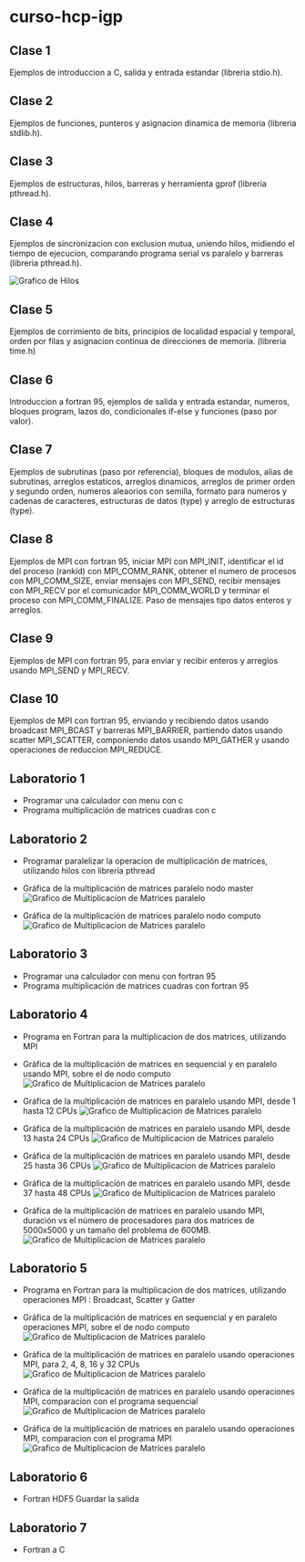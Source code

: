 # curso-hcp-igp

## Clase 1

Ejemplos de introduccion a C, salida y entrada estandar (libreria stdio.h).

## Clase 2

Ejemplos de funciones, punteros y asignacion dinamica de memoria (libreria stdlib.h).

## Clase 3

Ejemplos de estructuras, hilos, barreras y herramienta gprof (libreria pthread.h).

## Clase 4

Ejemplos de sincronizacion con exclusion mutua, uniendo hilos, midiendo el tiempo de ejecucion, comparando programa serial vs paralelo y barreras (libreria pthread.h).

![Grafico de Hilos](clase04/time_vs_threads.png "Tiempo en segundo vs numero de hilos")

## Clase 5

Ejemplos de corrimiento de bits, principios de localidad espacial y temporal, orden por filas y asignacion continua de direcciones de memoria. (libreria time.h)


## Clase 6

Introduccion a fortran 95, ejemplos de salida y entrada estandar, numeros, bloques program, lazos do, condicionales if-else y funciones (paso por valor).

## Clase 7

Ejemplos de subrutinas (paso por referencia), bloques de modulos, alias de subrutinas, arreglos estaticos, arreglos dinamicos, arreglos de primer orden y segundo orden, numeros aleaorios con semilla, formato para numeros y cadenas de caracteres, estructuras de datos (type) y arreglo de estructuras (type).

## Clase 8

Ejemplos de MPI con fortran 95, iniciar MPI con MPI_INIT, identificar el id del proceso (rankid) con MPI_COMM_RANK, obtener el numero de procesos con MPI_COMM_SIZE, enviar mensajes con MPI_SEND, recibir mensajes con MPI_RECV por el comunicador MPI_COMM_WORLD y terminar el proceso con MPI_COMM_FINALIZE. Paso de mensajes tipo datos enteros y arreglos.

## Clase 9

Ejemplos de MPI con fortran 95, para enviar y recibir enteros y arreglos usando MPI_SEND y MPI_RECV.

## Clase 10

Ejemplos de MPI con fortran 95, enviando y recibiendo datos usando broadcast MPI_BCAST y barreras MPI_BARRIER, partiendo datos usando scatter MPI_SCATTER, componiendo datos usando MPI_GATHER y usando operaciones de reduccion MPI_REDUCE.

## Laboratorio 1

* Programar una calculador con menu con c
* Programa multiplicación de matrices cuadras con c

## Laboratorio 2

* Programar paralelizar la operacion de multiplicación de matrices, utilizando hilos con librería pthread

* Gráfica de la multiplicación de matrices paralelo nodo master
![Grafico de Multiplicacion de Matrices paralelo](laboratorio2/medida_master.png "Gráfica de la multiplicación de matrices paralelo nodo master")

* Gráfica de la multiplicación de matrices paralelo nodo computo
![Grafico de Multiplicacion de Matrices paralelo](laboratorio2/medida_computo.png "Gráfica de la multiplicación de matrices paralelo nodo computo")

## Laboratorio 3

* Programar una calculador con menu con fortran 95
* Programa multiplicación de matrices cuadras con fortran 95

## Laboratorio 4

* Programa en Fortran para la multiplicacion de dos matrices, utilizando MPI

* Gráfica de la multiplicación de matrices en sequencial y en paralelo usando MPI, sobre el de nodo computo
![Grafico de Multiplicacion de Matrices paralelo](laboratorio4/Programa_sequencial_y_paralelo_np%3D1.png "Gráfica de la multiplicación de matrices en sequencial y paralelo usando MPI")

* Gráfica de la multiplicación de matrices en paralelo usando MPI, desde 1 hasta 12 CPUs
![Grafico de Multiplicacion de Matrices paralelo](laboratorio4/Programa_paralelo_de_np%3D1_hasta_np%3D12.png "Gráfica de la multiplicación de matrices paralelo usando MPI desde 1 hasta 12 CPUs")

* Gráfica de la multiplicación de matrices en paralelo usando MPI, desde 13 hasta 24 CPUs
![Grafico de Multiplicacion de Matrices paralelo](laboratorio4/Programa_paralelo_de_np%3D13_hasta_np%3D24.png "Gráfica de la multiplicación de matrices paralelo usando MPI desde 13 hasta 24 CPUs")

* Gráfica de la multiplicación de matrices en paralelo usando MPI, desde 25 hasta 36 CPUs
![Grafico de Multiplicacion de Matrices paralelo](laboratorio4/Programa_paralelo_de_np%3D25_hasta_np%3D36.png "Gráfica de la multiplicación de matrices paralelo usando MPI desde 25 hasta 36 CPUs")

* Gráfica de la multiplicación de matrices en paralelo usando MPI, desde 37 hasta 48 CPUs
![Grafico de Multiplicacion de Matrices paralelo](laboratorio4/Programa_paralelo_de_np%3D37_hasta_np%3D48.png "Gráfica de la multiplicación de matrices paralelo usando MPI desde 37 hasta 48 CPUs")

* Gráfica de la multiplicación de matrices en paralelo usando MPI, duración vs el número de procesadores para dos matrices de 5000x5000 y un tamaño del problema de 600MB.
![Grafico de Multiplicacion de Matrices paralelo](laboratorio4/Duracion_vs_Numero_de_procesadores_NB%3D600MB.png "Gráfica duración vs número de procesadores para una tamaño del problema de 600MB")



## Laboratorio 5

* Programa en Fortran para la multiplicacion de dos matrices, utilizando operaciones MPI : Broadcast, Scatter y Gatter

* Gráfica de la multiplicación de matrices en sequencial y en paralelo operaciones MPI, sobre el de nodo computo
![Grafico de Multiplicacion de Matrices paralelo](laboratorio5/mpi_oper01.png "Gráfica de la multiplicación de matrices en sequencial y paralelo usando operaciones MPI")

* Gráfica de la multiplicación de matrices en paralelo usando operaciones MPI, para 2, 4, 8, 16 y 32 CPUs
![Grafico de Multiplicacion de Matrices paralelo](laboratorio5/mpi_oper02.png "Gráfica de la multiplicación de matrices paralelo utilizando operaciones MPI, para 2, 4, 8, 16 y 32 CPUs")

* Gráfica de la multiplicación de matrices en paralelo usando operaciones MPI, comparacion con el programa sequencial
![Grafico de Multiplicacion de Matrices paralelo](laboratorio5/mpi_oper03.png "Gráfica de la multiplicación de matrices paralelo usando operaciones MPI, comparacion con el programa sequencial")

* Gráfica de la multiplicación de matrices en paralelo usando operaciones MPI, comparacion con el programa MPI
![Grafico de Multiplicacion de Matrices paralelo](laboratorio5/mpi_oper04.png "Gráfica de la multiplicación de matrices paralelo usando operaciones MPI, comparacion con el programa MPI")

## Laboratorio 6

* Fortran HDF5 Guardar la salida

## Laboratorio 7

* Fortran a C

